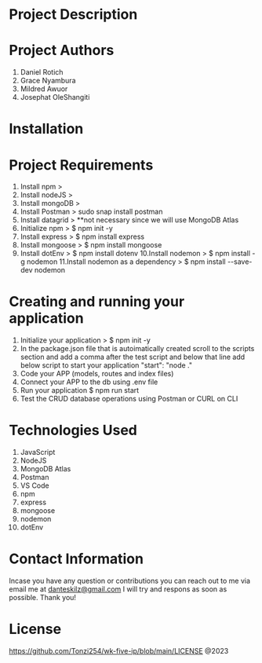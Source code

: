 # Project Description

# Project Authors

1. Daniel Rotich
2. Grace  Nyambura
3. Mildred Awuor
4. Josephat OleShangiti

# Installation

Project Requirements
====================

1. Install npm >
2. Install nodeJS >
3. Install mongoDB >
4. Install Postman > sudo snap install postman
5. Install datagrid > **not necessary since we will use MongoDB Atlas
6. Initialize npm > $ npm init -y
7. Install express > $ npm install express
8. Install mongoose > $ npm install mongoose
9. Install dotEnv > $ npm install dotenv
10.Install nodemon > $ npm install -g nodemon
11.Install nodemon as a dependency > $ npm install --save-dev nodemon

Creating and running your application
=====================================

1. Initialize your application > $ npm init -y
2. In the package.json file that is autoimatically created scroll to the scripts section and add a comma after the test script and below that line add below script to start your application
"start": "node ."
3. Code your APP (models, routes and index files)
4. Connect your APP to the db using .env file
5. Run your application $ npm run start
6. Test the CRUD database operations using Postman or CURL on CLI

# Technologies Used

1. JavaScript
2. NodeJS
3. MongoDB Atlas
4. Postman
5. VS Code
6. npm
7. express
8. mongoose
9. nodemon
10. dotEnv

# Contact Information

Incase you have any question or contributions you can reach out to me via email me at danteskilz@gmail.com
I will try and respons as soon as possible. Thank you!

# License

<https://github.com/Tonzi254/wk-five-ip/blob/main/LICENSE>
@2023
